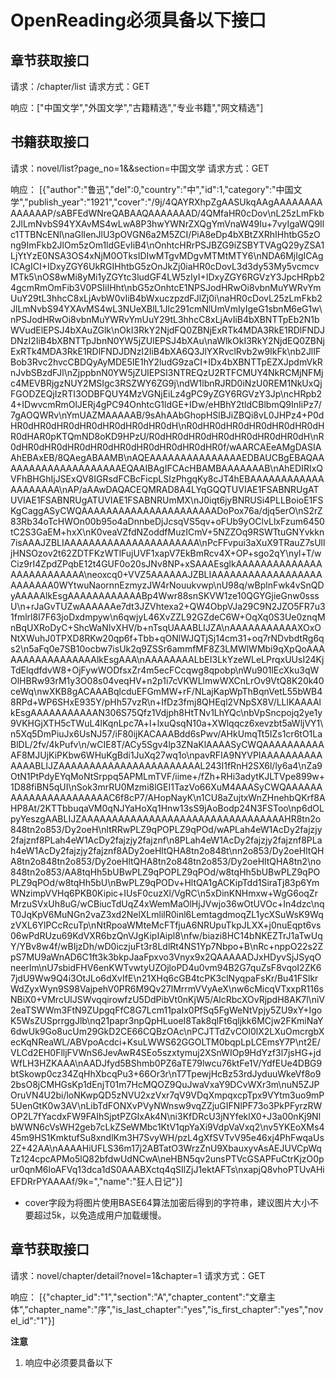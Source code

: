 # OpenReading必须具备以下接口
## 章节获取接口
请求：/chapter/list
请求方式：GET

响应：["中国文学","外国文学","古籍精选","专业书籍","网文精选"]

## 书籍获取接口
请求：novel/list?page_no=1&&section=中国文学
请求方式：GET

响应：
[{"author":"鲁迅","del":0,"country":"中","id":1,"category":"中国文学","publish_year":"1921","cover":"\/9j\/4QAYRXhpZgAASUkqAAgAAAAAAAAAAAAAAP\/sABFEdWNreQABAAQAAAAAAAD\/4QMfaHR0cDov\nL25zLmFkb2JlLmNvbS94YXAvMS4wLwA8P3hwYWNrZXQgYmVnaW49Iu+7vyIgaWQ9Ilc1TTBNcENl\naGlIenJlU3pOVGN6a2M5ZCI\/PiA8eDp4bXBtZXRhIHhtbG5zOng9ImFkb2JlOm5zOm1ldGEvIiB4\nOnhtcHRrPSJBZG9iZSBYTVAgQ29yZSA1LjYtYzE0NSA3OS4xNjM0OTksIDIwMTgvMDgvMTMtMTY6\nNDA6MjIgICAgICAgICI+IDxyZGY6UkRGIHhtbG5zOnJkZj0iaHR0cDovL3d3dy53My5vcmcvMTk5\nOS8wMi8yMi1yZGYtc3ludGF4LW5zIyI+IDxyZGY6RGVzY3JpcHRpb24gcmRmOmFib3V0PSIiIHht\nbG5zOnhtcE1NPSJodHRwOi8vbnMuYWRvYmUuY29tL3hhcC8xLjAvbW0vIiB4bWxuczpzdFJlZj0i\naHR0cDovL25zLmFkb2JlLmNvbS94YXAvMS4wL3NUeXBlL1Jlc291cmNlUmVmIyIgeG1sbnM6eG1w\nPSJodHRwOi8vbnMuYWRvYmUuY29tL3hhcC8xLjAvIiB4bXBNTTpEb2N1bWVudElEPSJ4bXAuZGlk\nOkI3RkY2NjdFQ0ZBNjExRTk4MDA3RkE1RDlFNDJDNzI2IiB4bXBNTTpJbnN0YW5jZUlEPSJ4bXAu\naWlkOkI3RkY2NjdEQ0ZBNjExRTk4MDA3RkE1RDlFNDJDNzI2IiB4bXA6Q3JlYXRvclRvb2w9IkFk\nb2JlIFBob3Rvc2hvcCBDQyAyMDE5IE1hY2ludG9zaCI+IDx4bXBNTTpEZXJpdmVkRnJvbSBzdFJl\nZjppbnN0YW5jZUlEPSI3NTREQzU2RTFCMUY4NkRCMjNFMjc4MEVBRjgzNUY2MSIgc3RSZWY6ZG9j\ndW1lbnRJRD0iNzU0REM1NkUxQjFGODZEQjIzRTI3ODBFQUY4MzVGNjEiLz4gPC9yZGY6RGVzY3Jp\ncHRpb24+IDwvcmRmOlJERj4gPC94OnhtcG1ldGE+IDw\/eHBhY2tldCBlbmQ9InIiPz7\/7gAOQWRv\nYmUAZMAAAAAB\/9sAhAAbGhopHSlBJiZBQi8vL0JHPz4+P0dHR0dHR0dHR0dHR0dHR0dHR0dHR0dH\nR0dHR0dHR0dHR0dHR0dHR0dHR0dHAR0pKTQmND8oKD9HPzU\/R0dHR0dHR0dHR0dHR0dHR0dHR0dH\nR0dHR0dHR0dHR0dHR0dHR0dHR0dHR0dHR0dHR0f\/wAARCAEeAMgDASIAAhEBAxEB\/8QAegABAAMB\nAQEAAAAAAAAAAAAAAAEDBAUCBgEBAQAAAAAAAAAAAAAAAAAAAAEQAAIBAgIFCAcHBAMBAAAAAAAB\nAhEDIRIxQVFhBHGhIjJSExQV8IGRsdFCBcFicpLSIzPhgqKy8cJT4hEBAAAAAAAAAAAAAAAAAAAA\nAP\/aAAwDAQACEQMRAD8A4LYqGQQTUVIAE1FSABNRUgATUVIAE1FSABNRUgATUVIAE1FSABNRUmMX\nJ0iqt6jyBNRUSi4PLLBoioE1FSKgCaggASyCWQAAAAAAAAAAAAAAAAAAAAAADoPox76a\/djq5erO\nS2rZ83Rb34oTcHWOn00b95o4aDnnbeDjJcsqVS5qv+oFUb9yOClvLlxFzum6450tC2S3GaEM+hxX\nK0veaVZfdNZoddfMuzICmV+5NZZOq9RSWTtuGNYvkkn7isAAAJZBLIAAAAAAAAAAAAAAAAAAAAAA\nPcFFvpui3aXuX9TRauZ7sUlljHNSOzov2t62ZDTFKzWTlFujUVF1xapV7EkBmRcv4X+OP+sgo2qY\nyl+T\/wCiz9rI4ZpdZPqbE12t4GUF0o20sJNv8NP+xSAAAEsglkAAAAAAAAAAAAAAAAAAAAAAAAAA\neoxcq0+VVZ5AAAAAAJZBLIAAAAAAAAAAAAAAAAAAAAAAAAA0WYtwuNaornnEzmyzJW4rNouukvwp\nU98q\/wBplnFwk4vSnQDyAAAAAlkEsgAAAAAAAAAAAABp4Wwr88snSKVW1ze10QGYGjieGnw0sssU\n+rJaGvTUZwAAAAAAe7dt3JZVhtexa2+QW4ObpVJa29C9N2JZO5FR7u31fmlrl8I7F63joDxdmpyw\n6qwjyL46XvZZL92GZdeC6W+OqXq0S3Ue0znqMnBqUXRoDyC+ShcWaNIvXHV\/b+nTsqUAAABLIJZA\nAAAAAAAAAAAXOxONtXWuhJ0TPXD8RKw20qp6f+Tbb+qONlWJQTjSj14cm31+oq7rNDvbdtRg6qs2\n5aFq0e7SB10ocbw7isUk2q9ZSSr6ammfMF8Z3LMWlWMbi9qXpQoAAAAAAAAAAAAAAAAAlkEsgAAA\nAAAAAAAALbEI3LkYzeWLeLPrqxUUsI24KjTdElqdfdvW8+OjFywWODfsxZr4m5ecFCcqwg8qpobp\nWu901lEcXku3qWOlHBRw93rM1y3O08s04veqHV+n2p1i7cVKWLlmwWXCnLrOv9VtQ8K20k40ceWq\nwXKB8gACAAABqlcduEFGmMW+rF\/NLajKapWpThBqnVetL55bWB48RPd+WP6SHxE935Y\/pHh57vzR\n+IfDz3fmj8QHEql2VNpSX8V\/LLlKAAAAlkEsgAAAAAAAAAAAN306S75Qfz1Vdjph8HtTNv1LhYQc\nbVpSncpojq2ye1y9VKHGjXTH5cTWuL4lKqnLpc7A+l+lxuQsqN10a+XWlqqcz6xevzbt5aWljVY1\n5Xq5DmPiuJx6UsNJ57\/iF80ijKACAAABdd6sPwv\/AHkUmqTt5IZs1cr6tO1LaBlDL\/2fv\/4kPufv\n\/wCIE8T\/ACy5Sgv4lp3ZNaKlAAAASyCWQAAAAAAAAAAAF8MJUjKiPKbw6WHuKgBdi1JuXq27wq1o\npavRFIA9NYVPIAAAAAAAAAAAAAABLIJZAAAAAAAAAAAAAAAAAAAAAAAL243I1fRnH2SX6l\/ly6a4\nZa9OtN1PtPdyEYqMoNtSrppq5APMLmTVF\/iime+\/fZh+RHi3adytKJLTVpe899w+1D88fiBN5qUI\nSok3mrRU0Mzmi8lGEI1TazVo66XuM4AAASyCWQAAAAAAAAAAAAAAAAAAAAAAC6f8cP7\/AHopNayK\n1CU8aZujtxWnZHnehbQKrf8AHP8At\/2KTTbbuqaVM0qNJYaHoXq1Hnw13sS9jAoBodp24N3FSToo\np6dOLpyYeszgAABLIJZAAAAAAAAAAAAAAAAAAAAAAAAAAAAAAAAAHR8tn2o848tn2o853\/Dy2oeH\nltRRwPLZ9qPOPLZ9qPOd\/wAPLah4eW1AcDy2fajzjy2fajznf8PLah4eW1AcDy2fajzjy2fajznf\n8PLah4eW1AcDy2fajzjy2fajznf8PLah4eW1AcDy2fajzjy2fajznf8ADy2oeHltQHA8tn2o848t\nn2o853\/Dy2oeHltQHA8tn2o848tn2o853\/Dy2oeHltQHA8tn2o848tn2o853\/Dy2oeHltQHA8tn2\no848tn2o853\/AA8tqHh5bUBwPLZ9qPOPLZ9qPOd\/w8tqHh5bUBwPLZ9qPOPLZ9qPOd\/w8tqHh5bU\nBwPLZ9qPODv+HltQA1gACKipTdd1SiraTj83p6YmWNzimpVVHq6PKB0Kipic+IUsF0cuzXl\/VgRC\n5xDinKNHmxw+WgG6oqZrMrzuSVxUh8uG\/wCBiucTdUqZ4xWemMaOlHjJVwjo36wOtUVOc+In4dzc\nqT0JqKpV6MuNGn2vaZ3xd2NelXLmlilR0inl6LemtagdmoqZL1ycXSuWsK9WqzVXL6YlPCcRcuTp\nNtRpoaWMteMcFTfjuA6NRUpuTkpJLXX+j0nuEqpt6vs06wPdRUzu69KdVXR6bzQnVJgKipIAipl8\nfw\/biazi8HC14bNKEZTrJ1aTwUqY\/YBv8w4f\/wBIjzDh\/wD0iczjuFt3r8LdlRt4NS1Yp7Nbpo+B\nRc+nppO22s2ZpS7MU9aWnAD6C1ft3k3bkpJaaFpxvo3Vnyx9x2QAAAAADJxHDyvSjJSyqOneerlm\nU7sbidFHV6enKWTvwtyUZOjloPD4u0vm94B2G7quZsF8vqoI2ZK67jdU9Ww9Q4i3OtJLo6dXvIfE\n21XHq6cGB4tcPK3clNyqpaFsKr\/Bu41FSlkrWdZyxWyn9S98VajpehV0PR6M9Qv27lMrrmVVyAeX\nw6cMicqVTxxpR116sNBiX0+VMrcUlJSWvqqirowfzU5DdPibVt0nKjW5\/AlcRbcXOvRjpdH8AK7l\niV2eaTSWWm3FtN9ZUpgqFfC8G7Lcm11paIx0PfSq5FgWeNtVpjy5ZU9xY+IgoK5WsZUSprrggJlb\nq21papr3npQpHLuoeI8Tak8qlFt6qljkk6MCjw2FKmiNaY6dwUk9Go8ucUm29GkD2CE66CQBzOAc\nPCJTTdZvCOl0lX2LXuOmcrgbXecKqNReaWL\/ABVpoAcdci+KsuLWWS62GGOLTM0bqpLpLCEmsY7P\nt2E\/VLCd2EH0FlljFVWnS6JevAwR4SEo5szxtymuj2XSnWIOp9HdYzf3l7jsHG+jdWfLH3HZKAAA\nAADJfyd5BShmb0PZ6aTE79lwcu76ktFe1V\/YdfEUe4DBG9btSkowp0cz34ZqHhXbcqPu3+66Or3r\nT7TpewjHcBz53rdJyduuWkeVf8o92bsO8jCMHGsKp1dEnjT01m7HcMQOZ9QuJwaVxaY9DCvWXr3m\nuN5ZJPOruVN4U2bi\/loNKwpQD5zNVU2xzVxr7qV9VDqXmpqxcpTpx9VYtm3uo9mP5UenGtK0w3AV\nLibTdFONXvPVyNWnsw9vqZZjuGIFNlPF73o3PkPFyrzRWOP2L7fYacdxFW9FAIhSjptPZGIxAk4N\ni3KfDRcU3jNYfeklX0+J3a00nKj9NlbWWN6cVsWH2geb7cLkZSeWMbc1KtV1qpYaXi9VdpVaVxq2\nv5YKEoXMs445m9HS1KmktufSu8xndlKm3H7SvyWH\/pzL4gXfSVTvV95e46xj4PhFwqaUs2Z+42AA\nAAAAHiUFLS36m17j2ABTatO3WrzZnU9XbauxyvAsAEJUVCpWqTz124cpcAPMo5lQ82bfdwUdNCwA\neHBN5qv2unsPTVcGSAPFuCtrKjzO0pur0qnM6loAFVq13dca1dS0AAABXctq4qSIlZjJ1ektAFTs\nxapjQ8vhoPTUvAHiEFDRrPYAAAAf\/9k=","name":"狂人日记"}]

- cover字段为将图片使用BASE64算法加密后得到的字符串，建议图片大小不要超过5k，以免造成用户加载缓慢。

## 章节获取接口
请求：novel/chapter/detail?novel=1&chapter=1
请求方式：GET

响应：
[{"chapter_id":"1","section":"A","chapter_content":"文章主体","chapter_name":"序","is_last_chapter":"yes","is_first_chapter":"yes","novel_id":"1"}]

**注意**
1. 响应中必须要具备以下

